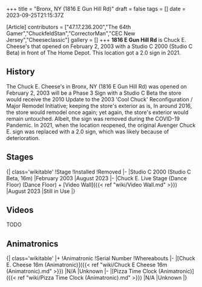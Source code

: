 +++
title = "Bronx, NY (1816 E Gun Hill Rd)"
draft = false
tags = []
date = 2023-09-25T21:15:37Z

[Article]
contributors = ["47.17.236.200","The 64th Gamer","ChuckfeldStan","CorrectorMan","CEC New Jersey","Cheeseclassic"]
gallery = []
+++
**1816 E Gun Hill Rd** is Chuck E. Cheese's that opened on February 2, 2003 with a Studio C 2000 (Studio C Beta) in front of The Home Depot. This location got a 2.0 sign in 2021.

## History ##

The Chuck E. Cheese's in Bronx, NY (1816 E Gun Hill Rd) was opened on February 2, 2003 will be a Phase 3 Sign with a Studio C Beta the store would receive the 2010 Update to the 2003 'Cool Chuck' Reconfiguration / Major Remodel Initiative; keeping the store's exterior as is, In around 2016, the store would remodel once again; yet again, the store's exterior would remain untouched. Albeit, the sign was removed during the COVID-19 Pandemic. In 2021, when the location reopened, the original Avenger Chuck E. sign was replaced with a 2.0 sign, which was likely because of deterioration.

## Stages ##

{| class='wikitable'
!Stage
!Installed
!Removed
|-
|Studio C 2000 (Studio C Beta, 16m)
|February 2003
|August 2023
|-
|Chuck E. Live Stage (Dance Floor) (Dance Floor) + [Video Wall]({{< ref "wiki/Video Wall.md" >}})
|August 2023
|Still in Use
|}

## Videos ##
TODO

## Animatronics ##
{| class='wikitable'
|+
!Animatronic
!Serial Number
!Whereabouts
|-
|[Chuck E. Cheese 16m (Animatronic)]({{< ref "wiki/Chuck E Cheese 16m (Animatronic).md" >}})
|N/A
|Unknown
|-
|[Pizza Time Clock (Animatronic)]({{< ref "wiki/Pizza Time Clock (Animatronic).md" >}})
|N/A
|Unknown
|}